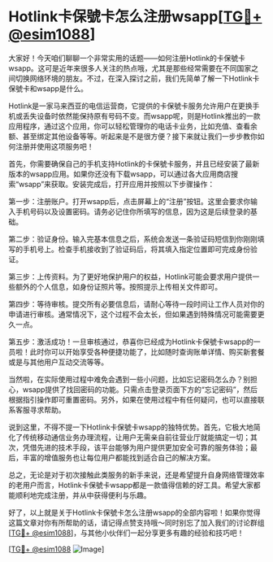# Hotlink卡保號卡怎么注册wsapp[[TG💪+ @esim1088](https://t.me/s/esim1088)]

大家好！今天咱们聊聊一个非常实用的话题——如何注册Hotlink的卡保號卡wsapp。这可是近年来很多人关注的热点哦，尤其是那些经常需要在不同国家之间切换网络环境的朋友。不过，在深入探讨之前，我们先简单了解一下Hotlink卡保號卡和wsapp是什么。

Hotlink是一家马来西亚的电信运营商，它提供的卡保號卡服务允许用户在更换手机或丢失设备时依然能保持原有号码不变。而wsapp呢，则是Hotlink推出的一款应用程序，通过这个应用，你可以轻松管理你的电话卡业务，比如充值、查看余额、甚至绑定其他设备等等。听起来是不是很方便？接下来就让我们一步步教你如何注册并使用这项服务吧！

首先，你需要确保自己的手机支持Hotlink的卡保號卡服务，并且已经安装了最新版本的wsapp应用。如果你还没有下载wsapp，可以通过各大应用商店搜索“wsapp”来获取。安装完成后，打开应用并按照以下步骤操作：

第一步：注册账户。打开wsapp后，点击屏幕上的“注册”按钮。这里会要求你输入手机号码以及设置密码。请务必记住你所填写的信息，因为这是后续登录的基础。

第二步：验证身份。输入完基本信息之后，系统会发送一条验证码短信到你刚刚填写的手机号上。检查手机接收到了验证码后，将其填入指定位置即可完成身份验证。

第三步：上传资料。为了更好地保护用户的权益，Hotlink可能会要求用户提供一些额外的个人信息，如身份证照片等。按照提示上传相关文件即可。

第四步：等待审核。提交所有必要信息后，请耐心等待一段时间让工作人员对你的申请进行审核。通常情况下，这个过程不会太长，但如果遇到特殊情况可能需要更久一点。

第五步：激活成功！一旦审核通过，恭喜你已经成为Hotlink卡保號卡wsapp的一员啦！此时你可以开始享受各种便捷功能了，比如随时查询账单详情、购买新套餐或是与其他用户互动交流等等。

当然啦，在实际使用过程中难免会遇到一些小问题，比如忘记密码怎么办？别担心，wsapp提供了找回密码的功能。只需点击登录页面下方的“忘记密码”，然后根据指引操作即可重置密码。另外，如果在使用过程中有任何疑问，也可以直接联系客服寻求帮助。

说到这里，不得不提一下Hotlink卡保號卡wsapp的独特优势。首先，它极大地简化了传统移动通信业务办理流程，让用户无需亲自前往营业厅就能搞定一切；其次，凭借先进的技术手段，该平台能够为用户提供更加安全可靠的服务体验；最后，丰富的增值服务也让每位用户都能找到适合自己的解决方案。

总之，无论是对于初次接触此类服务的新手来说，还是希望提升自身网络管理效率的老用户而言，Hotlink卡保號卡wsapp都是一款值得信赖的好工具。希望大家都能顺利地完成注册，并从中获得便利与乐趣。

好了，以上就是关于Hotlink卡保號卡怎么注册wsapp的全部内容啦！如果你觉得这篇文章对你有所帮助的话，请记得点赞支持哦～同时别忘了加入我们的讨论群组[[TG💪+ @esim1088](https://t.me/s/esim1088)]，与其他小伙伴们一起分享更多有趣的经验和技巧吧！

[[TG💪+ @esim1088](https://t.me/s/esim1088) ![Image](https://i.postimg.cc/4NQfJmqS/Snipaste-2025-05-13-00-14-12.png)]